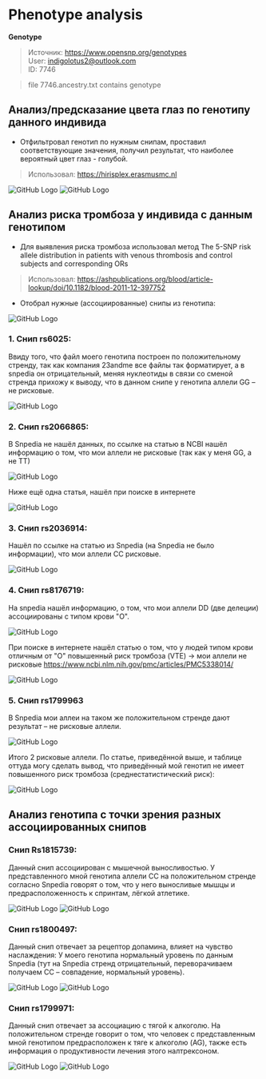# Phenotype analysis
**Genotype** 

> Источник: https://www.opensnp.org/genotypes  
> User: indigolotus2@outlook.com  
> ID: 7746  

> file 7746.ancestry.txt contains genotype  


## Анализ/предсказание цвета глаз по генотипу данного индивида
- Отфильтровал генотип по нужным снипам, проставил соответствующие значения, получил результат, что наиболее вероятный цвет глаз - голубой.
> Использовал: https://hirisplex.erasmusmc.nl
 
![GitHub Logo](images/hirisplex.png)
![GitHub Logo](images/eye_color.png)

## Анализ риска тромбоза у индивида с данным генотипом
- Для выявления риска тромбоза использовал метод The 5-SNP risk allele distribution in patients with venous thrombosis and control subjects and corresponding ORs
> Использовал: https://ashpublications.org/blood/article-lookup/doi/10.1182/blood-2011-12-397752

- Отобрал нужные (ассоциированные) снипы из генотипа:

![GitHub Logo](images/trombosis.png)
 
### 1.	Снип rs6025:
Ввиду того, что файл моего генотипа построен по положительному стренду, так как компания 23andme все файлы так форматирует, а в snpedia он отрицательный, меняя нуклеотиды в связи со сменой стренда прихожу к выводу, что в данном снипе у генотипа аллели GG – не рисковые.

![GitHub Logo](images/Рисунок33.jpg)

### 2.	Снип rs2066865:
В Snpedia не нашёл данных, по ссылке на статью в NCBI нашёл информацию о том, что мои аллели не рисковые (так как у меня GG, а не ТТ)

![GitHub Logo](images/Рисунок34.png)

Ниже ещё одна статья, нашёл при поиске в интернете
 
![GitHub Logo](images/Рисунок35.png)

### 3.	Снип rs2036914:
Нашёл по ссылке на статью из Snpedia (на Snpedia не было информации), что мои аллели СС рисковые.
 
![GitHub Logo](images/Рисунок36.png)

### 4.	Снип rs8176719:
На snpedia нашёл информацию, о том, что мои аллели DD (две делеции) ассоциированы с типом крови "О".
 
![GitHub Logo](images/Рисунок37.png)

При поиске в интернете нашёл статью о том, что у людей типом крови отличным от "О" повышенный риск тромбоза (VTE) -> мои аллели не рисковые
https://www.ncbi.nlm.nih.gov/pmc/articles/PMC5338014/

![GitHub Logo](images/Рисунок38.png)

### 5.	Снип rs1799963
В Snpedia мои аллеи на таком же положительном стренде дают результат – не рисковые аллели.
 
![GitHub Logo](images/Рисунок39.png)

Итого 2 рисковые аллели.
По статье, приведённой выше, и таблице оттуда могу сделать вывод, что приведённый мой генотип не имеет повышенного риск тромбоза (среднестатистический риск):
 
![GitHub Logo](images/graphik.png)

## Анализ генотипа с точки зрения разных ассоциированных снипов
### Снип	Rs1815739:
Данный снип ассоциирован с мышечной выносливостью. У представленного мной генотипа аллели СС на положительном стренде согласно Snpedia говорят о том, что у него выносливые мышцы и предрасположенность к спринтам, лёгкой атлетике.
 
![GitHub Logo](images/Рисунок41.png)
![GitHub Logo](images/Рисунок42.png)

### Снип rs1800497:
Данный снип отвечает за рецептор допамина, влияет на чувство наслаждения:
У моего генотипа нормальный уровень по данным Snpedia (тут на Snpedia стренд отрицательный, переворачиваем получаем CC – совпадение, нормальный уровень).
 
![GitHub Logo](images/Рисунок43.png)
![GitHub Logo](images/Рисунок44.png)
 
### Снип rs1799971:
Данный снип отвечает за ассоциацию с тягой к алкоголю.
На положительном стренде говорит о том, что человек с представленным мной генотипом предрасположен к тяге к алкоголю (AG), также есть информация о продуктивности лечения этого налтрексоном.
 
![GitHub Logo](images/Рисунок45.png)
![GitHub Logo](images/Рисунок46.png)
 
